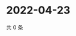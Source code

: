 # 2022-04-23

共 0 条

<!-- BEGIN WEIBO -->
<!-- 最后更新时间 Sat Apr 23 2022 09:12:03 GMT+0800 (China Standard Time) -->

<!-- END WEIBO -->
